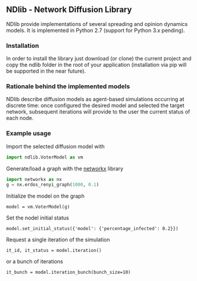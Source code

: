 ## NDlib - Network Diffusion Library

NDlib provide implementations of several spreading and opinion dynamics models.
It is implemented in Python 2.7 (support for Python 3.x pending).

### Installation

In order to install the library just download (or clone) the current project and copy the ndlib folder in the root of your application (installation via pip will be supported in the near future).

### Rationale behind the implemented models

NDlib describe diffusion models as agent-based simulations occurring at discrete time: once configured the desired model and selected the target network, subsequent iterations will provide to the user the current status of each node.

### Example usage

Import the selected diffusion model with
```python
import ndlib.VoterModel as vm
```

Generate/load a graph with the [networkx](https://networkx.github.io/) library
```python
import networkx as nx
g = nx.erdos_renyi_graph(1000, 0.1)
```

Initialize the model on the graph
```
model = vm.VoterModel(g)
```

Set the nodel initial status
```
model.set_initial_status({'model': {'percentage_infected': 0.2}})
```

Request a single iteration of the simulation
```
it_id, it_status = model.iteration()
```
or a bunch of iterations
```
it_bunch = model.iteration_bunch(bunch_size=10)
``` 
